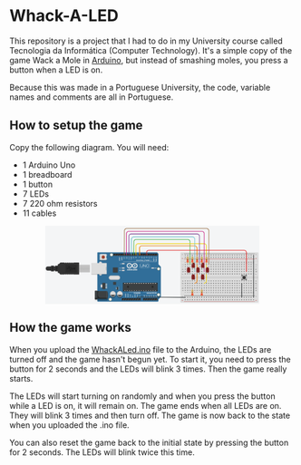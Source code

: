 
# Whack-A-LED

This repository is a project that I had to do in my University course called Tecnologia da Informática (Computer Technology). It's a simple copy of the game Wack a Mole in [Arduino](https://www.arduino.cc/), but instead of smashing moles, you press a button when a LED is on.

Because this was made in a Portuguese University, the code, variable names and comments are all in Portuguese.

## How to setup the game

Copy the following diagram. You will need:
- 1 Arduino Uno
- 1 breadboard
- 1 button
- 7 LEDs
- 7 220 ohm resistors
- 11 cables

<div align="center"> <img src="assets/diagram.webp" align="center" width="75%"> </div>

## How the game works

When you upload the [WhackALed.ino](https://github.com/TomAintAround/WhackALed/blob/main/WhackALed.ino) file to the Arduino, the LEDs are turned off and the game hasn't begun yet. To start it, you need to press the button for 2 seconds and the LEDs will blink 3 times. Then the game really starts.

The LEDs will start turning on randomly and when you press the button while a LED is on, it will remain on. The game ends when all LEDs are on. They will blink 3 times and then turn off. The game is now back to the state when you uploaded the .ino file.

You can also reset the game back to the initial state by pressing the button for 2 seconds. The LEDs will blink twice this time.
